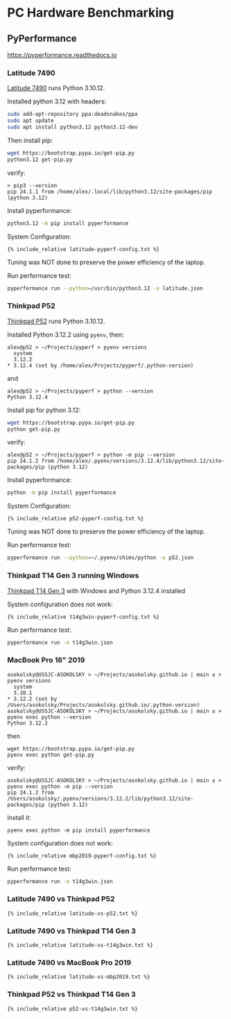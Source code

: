 # PC Hardware Benchmarking

## PyPerformance

https://pyperformance.readthedocs.io

### Latitude 7490

[Latitude 7490](../dell/latitude-7490.html) runs Python 3.10.12.

Installed python 3.12 with headers:
```sh
sudo add-apt-repository ppa:deadsnakes/ppa
sudo apt update
sudo apt install python3.12 python3.12-dev
```
Then install pip:
```sh
wget https://bootstrap.pypa.io/get-pip.py
python3.12 get-pip.py
```
verify:
```
> pip3 --version
pip 24.1.1 from /home/alex/.local/lib/python3.12/site-packages/pip (python 3.12)
```

Install pyperformance:
```sh
python3.12 -m pip install pyperformance
```

System Configuration:
```
{% include_relative latitude-pyperf-config.txt %}
```

Tuning was NOT done to preserve the power efficiency of the laptop.

Run performance test:
```sh
pyperformance run --python=/usr/bin/python3.12 -o latitude.json
```

### Thinkpad P52

[Thinkpad P52](../lenovo/thinkpad-p52.html) runs Python 3.10.12.

Installed Python 3.12.2 using `pyenv`, then:
```
alex@p52 > ~/Projects/pyperf > pyenv versions
  system
  3.12.2
* 3.12.4 (set by /home/alex/Projects/pyperf/.python-version)
```
and
```
alex@p52 > ~/Projects/pyperf > python --version
Python 3.12.4
```
Install pip for python 3.12:
```sh
wget https://bootstrap.pypa.io/get-pip.py
python get-pip.py
```
verify:
```
alex@p52 > ~/Projects/pyperf > python -m pip --version
pip 24.1.2 from /home/alex/.pyenv/versions/3.12.4/lib/python3.12/site-packages/pip (python 3.12)
```
Install pyperformance:
```sh
python -m pip install pyperformance
```

System Configuration:
```
{% include_relative p52-pyperf-config.txt %}
```
Tuning was NOT done to preserve the power efficiency of the laptop.

Run performance test:
```sh
pyperformance run --python=~/.pyenv/shims/python -o p52.json
```

### Thinkpad T14 Gen 3 running Windows

[Thinkpad T14 Gen 3](../lenovo/thinkpad-t14g3.md) with Windows and Python 3.12.4 installed

System configuration does not work:
```
{% include_relative t14g3win-pyperf-config.txt %}
```

Run performance test:
```sh
pyperformance run -o t14g3win.json
```

### MacBook Pro 16" 2019

```
asokolsky@USSJC-ASOKOLSKY > ~/Projects/asokolsky.github.io | main ± > pyenv versions
  system
  3.10.1
* 3.12.2 (set by /Users/asokolsky/Projects/asokolsky.github.io/.python-version)
asokolsky@USSJC-ASOKOLSKY > ~/Projects/asokolsky.github.io | main ± > pyenv exec python --version
Python 3.12.2
```
then
```
wget https://bootstrap.pypa.io/get-pip.py
pyenv exec python get-pip.py
```
verify:
```
asokolsky@USSJC-ASOKOLSKY > ~/Projects/asokolsky.github.io | main ± > pyenv exec python -m pip --version
pip 24.1.2 from /Users/asokolsky/.pyenv/versions/3.12.2/lib/python3.12/site-packages/pip (python 3.12)
```
Install it:
```
pyenv exec python -m pip install pyperformance
```

System configuration does not work:
```
{% include_relative mbp2019-pyperf-config.txt %}
```

Run performance test:
```sh
pyperformance run -o t14g3win.json
```

### Latitude 7490 vs Thinkpad P52

```
{% include_relative latitude-vs-p52.txt %}
```

### Latitude 7490 vs Thinkpad T14 Gen 3

```
{% include_relative latitude-vs-t14g3win.txt %}
```

### Latitude 7490 vs MacBook Pro 2019

```
{% include_relative latitude-vs-mbp2019.txt %}
```

### Thinkpad P52 vs Thinkpad T14 Gen 3

```
{% include_relative p52-vs-t14g3win.txt %}
```
